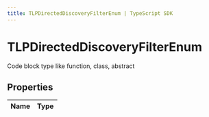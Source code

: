 ```yaml
---
title: TLPDirectedDiscoveryFilterEnum | TypeScript SDK
---
```



# TLPDirectedDiscoveryFilterEnum

Code block type like function, class, abstract

## Properties

Name | Type
------------ | -------------


